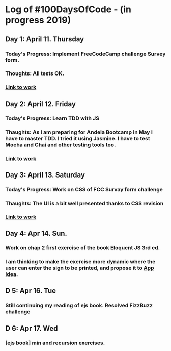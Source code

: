 # Log of #100DaysOfCode - (in progress 2019)
## Day 1: April 11. Thursday
### Today's Progress: Implement FreeCodeCamp challenge Survey form.

### Thoughts: All tests OK.

### [Link to work](https://codepen.io/bam92/pen/yGXepm)

## Day 2: April 12. Friday
### Today's Progress: Learn TDD with JS
### Thaughts: As I am preparing for Andela Bootcamp in May I have to master TDD. I tried it using Jasmine. I have to test Mocha and Chai and other testing tools too.
### [Link to work](https://github.com/Bam92/code-with-andela/tree/master/tdd) 

## Day 3: April 13. Saturday
### Today's Progress: Work on CSS of FCC Survay form challenge
### Thaughts: The UI is a bit well presented thanks to CSS revision
### [Link to work](https://codepen.io/bam92/pen/yGXepm)

## Day 4: Apr 14. Sun.
### Work on chap 2 first exercise of the book Eloquent JS 3rd ed.
### I am thinking to make the exercise more dynamic where the user can enter the sign to be printed, and propose it to [App Idea](https://github.com/florinpop17/app-ideas).

## D 5: Apr 16. Tue
### Still continuing my reading of ejs book. Resolved FizzBuzz challenge

## D 6: Apr 17. Wed
### [ejs book] min and recursion exercises.
